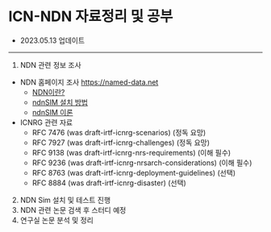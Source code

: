 ICN-NDN 자료정리 및 공부
=======================
- 2023.05.13 업데이트
---------------------
1. NDN 관련 정보 조사
- NDN 홈페이지 조사 https://named-data.net
  - [NDN이란?](Named-Data-Net/NDN_Tutorial_Survey.md)
  - [ndnSIM 설치 방법](Named-Data-Net/ndnSIM_Install.md)
  - [ndnSIM 이론](Named-Data-Net/ndnSIM_survey.md)
- ICNRG 관련 자료
  + RFC 7476 (was draft-irtf-icnrg-scenarios) (정독 요망)
  + RFC 7927 (was draft-irtf-icnrg-challenges) (정독 요망)
  + RFC 9138 (was draft-irtf-icnrg-nrs-requirements) (이해 필수)
  + RFC 9236 (was draft-irtf-icnrg-nrsarch-considerations) (이해 필수)
  + RFC 8763 (was draft-irtf-icnrg-deployment-guidelines) (선택)
  + RFC 8884 (was draft-irtf-icnrg-disaster) (선택)
2. NDN Sim 설치 및 테스트 진행
3. NDN 관련 논문 검색 후 스터디 예정
4. 연구실 논문 분석 및 정리

